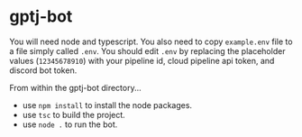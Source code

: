 # gptj-bot

You will need node and typescript.
You also need to copy `example.env` file to a file simply called `.env`. You should edit `.env` by replacing the placeholder values (`12345678910`) with your pipeline id, cloud pipeline api token, and discord bot token.

From within the gptj-bot directory...

- use `npm install` to install the node packages.
- use `tsc` to build the project.
- use `node .` to run the bot.
